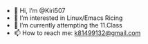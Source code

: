 - 👋 Hi, I’m @Kiri507
- 👀 I’m interested in Linux/Emacs Ricing
- 🌱 I’m currently attempting the 11.Class
- 📫 How to reach me: k81499132@gmail.com

<!---
Kiri507/Kiri507 is a ✨ special ✨ repository because its `README.md` (this file) appears on your GitHub profile.
You can click the Preview link to take a look at your changes.
--->
